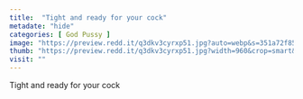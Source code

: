 ```yaml
---
title:  "Tight and ready for your cock"
metadate: "hide"
categories: [ God Pussy ]
image: "https://preview.redd.it/q3dkv3cyrxp51.jpg?auto=webp&s=351a72f85d5a9f6eb946144daf02c5e0b3aaf7df"
thumb: "https://preview.redd.it/q3dkv3cyrxp51.jpg?width=960&crop=smart&auto=webp&s=b2d18af948322360725dd7d9f066c8031054996c"
visit: ""
---
```

Tight and ready for your cock
